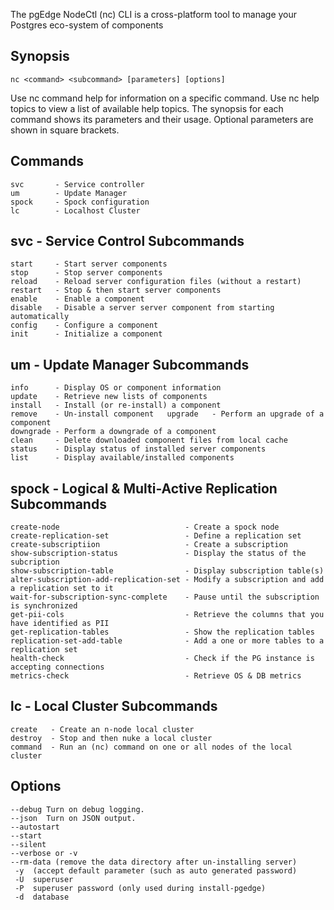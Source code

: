 The pgEdge NodeCtl (nc) CLI is a cross-platform tool to
manage your Postgres eco-system of components

## Synopsis
```
nc <command> <subcommand> [parameters] [options] 
```

Use nc command help for information on a specific command. 
Use nc help topics to view a list of available help topics.
The synopsis for each command shows its parameters and their usage.
Optional parameters are shown in square brackets.

## Commands
```
svc       - Service controller
um        - Update Manager
spock     - Spock configuration
lc        - Localhost Cluster
```

## svc - Service Control Subcommands
```
start     - Start server components
stop      - Stop server components
reload    - Reload server configuration files (without a restart)
restart   - Stop & then start server components
enable    - Enable a component
disable   - Disable a server server component from starting automatically
config    - Configure a component
init      - Initialize a component
```

## um - Update Manager Subcommands 
```
info      - Display OS or component information
update    - Retrieve new lists of components
install   - Install (or re-install) a component  
remove    - Un-install component   upgrade   - Perform an upgrade of a component
downgrade - Perform a downgrade of a component
clean     - Delete downloaded component files from local cache
status    - Display status of installed server components
list      - Display available/installed components 
```

## spock - Logical & Multi-Active Replication Subcommands
```
create-node                            - Create a spock node
create-replication-set                 - Define a replication set
create-subscriptiion                   - Create a subscription
show-subscription-status               - Display the status of the subcription
show-subscription-table                - Display subscription table(s)
alter-subscription-add-replication-set - Modify a subscription and add a replication set to it
wait-for-subscription-sync-complete    - Pause until the subscription is synchronized
get-pii-cols                           - Retrieve the columns that you have identified as PII
get-replication-tables                 - Show the replication tables
replication-set-add-table              - Add a one or more tables to a replication set
health-check                           - Check if the PG instance is accepting connections
metrics-check                          - Retrieve OS & DB metrics
```

## lc - Local Cluster Subcommands
```
create   - Create an n-node local cluster
destroy  - Stop and then nuke a local cluster
command  - Run an (nc) command on one or all nodes of the local cluster
```

## Options
```
--debug Turn on debug logging.
--json  Turn on JSON output.
--autostart
--start
--silent
--verbose or -v
--rm-data (remove the data directory after un-installing server)
 -y  (accept default parameter (such as auto generated password)
 -U  superuser
 -P  superuser password (only used during install-pgedge)
 -d  database
```
